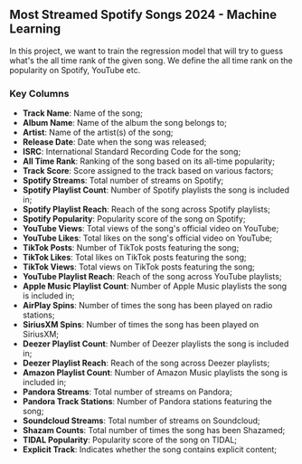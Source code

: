 ## Most Streamed Spotify Songs 2024 - Machine Learning
In this project, we want to train the regression model that will try to guess what's the all time rank of the given song. We define the all time rank on the popularity on Spotify, YouTube etc.

### Key Columns
- **Track Name**: Name of the song;
- **Album Name**: Name of the album the song belongs to;
- **Artist**: Name of the artist(s) of the song;
- **Release Date**: Date when the song was released;
- **ISRC**: International Standard Recording Code for the song;
- **All Time Rank**: Ranking of the song based on its all-time popularity;
- **Track Score**: Score assigned to the track based on various factors;
- **Spotify Streams**: Total number of streams on Spotify;
- **Spotify Playlist Count**: Number of Spotify playlists the song is included in;
- **Spotify Playlist Reach**: Reach of the song across Spotify playlists;
- **Spotify Popularity**: Popularity score of the song on Spotify;
- **YouTube Views**: Total views of the song's official video on YouTube;
- **YouTube Likes**: Total likes on the song's official video on YouTube;
- **TikTok Posts**: Number of TikTok posts featuring the song;
- **TikTok Likes**: Total likes on TikTok posts featuring the song;
- **TikTok Views**: Total views on TikTok posts featuring the song;
- **YouTube Playlist Reach**: Reach of the song across YouTube playlists;
- **Apple Music Playlist Count**: Number of Apple Music playlists the song is included in;
- **AirPlay Spins**: Number of times the song has been played on radio stations;
- **SiriusXM Spins**: Number of times the song has been played on SiriusXM;
- **Deezer Playlist Count**: Number of Deezer playlists the song is included in;
- **Deezer Playlist Reach**: Reach of the song across Deezer playlists;
- **Amazon Playlist Count**: Number of Amazon Music playlists the song is included in;
- **Pandora Streams**: Total number of streams on Pandora;
- **Pandora Track Stations**: Number of Pandora stations featuring the song;
- **Soundcloud Streams**: Total number of streams on Soundcloud;
- **Shazam Counts**: Total number of times the song has been Shazamed;
- **TIDAL Popularity**: Popularity score of the song on TIDAL;
- **Explicit Track**: Indicates whether the song contains explicit content;